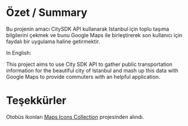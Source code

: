 Özet / Summary
==============

Bu projenin amacı CitySDK API kullanarak Istanbul için toplu taşıma bilgilerini çekmek ve bunu Google Maps ile birleştirerek son kullanıcı için faydalı bir uygulama haline getirmektir.

In English:

This project aims to use City SDK API to gather public transportation information for the beautiful city of Istanbul and mash up this data with Google Maps to provide commuters with an helpful application.

Teşekkürler
===========

Otobüs ikonları [Maps Icons Collection](http://mapicons.nicolasmollet.com) projesinden alındı.
